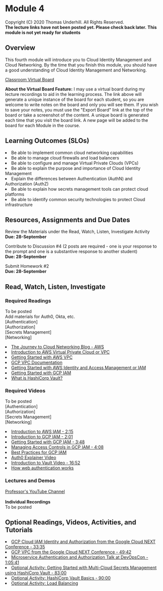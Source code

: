# Module 4
Copyright (C) 2020 Thomas Underhill.  All Rights Reserved.
<br>
****The lecture links have not been posted yet.  Please check back later.****
****This module is not yet ready for students****

## Overview
This fourth module will introduce you to Cloud Identity Management and Cloud Networking.  By the time that you finish this module, you should have a good understanding of Cloud Identity Management and Networking.

[Classroom Virtual Board](https://www.thomasu.me/boards/cloudmgmt-fall2020)

****About the Virtual Board Feature:****
I may use a virtual board during my lecture recordings to aid in the learning process.  The link above will generate a unique instance of the board for each student, so you are welcome to write notes on the board and only you will see them.  If you wish to save your notes, you must use the "Export Board" link at the top of the board or take a screenshot of the content.  A unique board is generated each time that you visit the board link.  A new page will be added to the board for each Module in the course.<br>

## Learning Outcomes (SLOs)
<li>Be able to implement common cloud networking capabilities
<li>Be able to manage cloud firewalls and load balancers
<li>Be able to configure and manage Virtual Private Clouds (VPCs)
<li>Be able to explain the purpose and importance of Cloud Identity Management
<li>Explain the differences between Authentication (AuthN) and Authorization (AuthZ)
<li>Be able to explain how secrets management tools can protect cloud platforms
<li>Be able to identify common security technologies to protect Cloud infrastructure

## Resources, Assignments and Due Dates
Review the Materials under the Read, Watch, Listen, Investigate Activity<br>
****Due: 28-September****

Contribute to Discussion #4 (2 posts are required - one is your response to the prompt and one is a substantive response to another student)<br>
****Due: 28-September****

Submit Homework #2<br>
****Due: 28-September****



## Read, Watch, Listen, Investigate
### Required Readings
To be posted<br>
Add materials for Auth0, Okta, etc.<br>
[Authentication]<br>
[Authorization]<br>
[Secrets Management]<br>
[Networking]<br>
[<li>The Journey to Cloud Networking Blog - AWS](https://aws.amazon.com/blogs/architecture/the-journey-to-cloud-networking)<br>
[<li>Introduction to AWS Virtual Private Cloud or VPC](https://aws.amazon.com/vpc/)<br>
[<li>Getting Started with AWS VPC](https://aws.amazon.com/vpc/getting-started/)<br>
[<li>GCP VPC Documentation](https://cloud.google.com/vpc/docs/vpc)<br>
[<li>Getting Started with AWS Identity and Access Management or IAM](https://aws.amazon.com/iam)
[<li>Getting Started with GCP IAM](https://cloud.google.com/iam)<br>
[<li>What is HashiCorp Vault?](https://www.vaultproject.io/docs/what-is-vault)<br>

### Required Videos
To be posted<br>
[Authentication]<br>
[Authorization]<br>
[Secrets Management]<br>
[Networking]<br>
[<li>Introduction to AWS IAM - 2:15](https://www.youtube.com/watch?v=Ul6FW4UANGc)<br>
[<li>Introduction to GCP IAM - 2:01](https://www.youtube.com/watch?v=NPs_-Y5nFgE)<br>
[<li>Getting Started with GCP IAM - 3:48](https://www.youtube.com/watch?v=O_O5Hb1bJyw)<br>
[<li>Managing Access Controls in GCP IAM - 4:08](https://www.youtube.com/watch?v=PqMGmRhKsnM&amp;vl=en)<br>
[<li>Best Practices for GCP IAM](https://www.youtube.com/watch?v=qf_D92_yqbQ)<br>
[<li>Auth0 Explainer Video](https://auth0.com/resources/videos/auth0-explainer-video)<br>
[<li>Introduction to Vault Video - 16:52](https://www.youtube.com/watch?v=VYfl-DpZ5wM)<br>
[<li>How web authentication works](https://www.okta.com/video/oktane20-how-web-authentication-works/)<br>

### Lectures and Demos
[Professor's YouTube Channel](https://www.youtube.com/channel/UC3vqKF4jspXh8hxFLpTfsyw?view_as=subscriber)<br><br>
****Individual Recordings****<br>
To be posted

## Optional Readings, Videos, Activities, and Tutorials
[<li>GCP Cloud IAM Identity and Authorization from the Google Cloud NEXT Conference - 33:35](https://www.youtube.com/watch?v=L5_GyNtMvbg)<br>
[<li>GCP VPC from the Google Cloud NEXT Conference - 49:42](https://www.youtube.com/watch?v=wmP6SQe5J7g)<br>
[<li>Microservice Authentication and Authorization Talk at DevOpsCon - 1:05:41](https://www.hashicorp.com/resources/microservice-authn-and-authz/)<br>
[<li>Optional Activity: Getting Started with Multi-Cloud Secrets Management using HashiCorp Vault - 83:00](https://learn.hashicorp.com/vault/getting-started/vault-intro)<br>
[<li>Optional Activity: HashiCorp Vault Basics - 90:00](https://play.instruqt.com/hashicorp/tracks/vault-basics)<br>
[<li>Optional Activity: Load Balancing](https://cloud.google.com/kubernetes-engine/docs/tutorials/http-balancer)<br>
